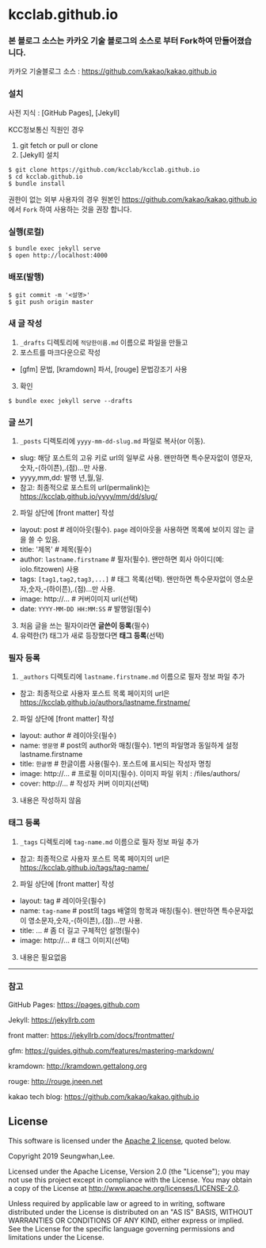 kcclab.github.io
==============

### 본 블로그 소스는 카카오 기술 블로그의 소스로 부터 Fork하여 만들어졌습니다.
카카오 기술블로그 소스 : <https://github.com/kakao/kakao.github.io>

### 설치
사전 지식 : [GitHub Pages], [Jekyll]

KCC정보통신 직원인 경우
1. git fetch or pull or clone
2. [Jekyll] 설치

```console
$ git clone https://github.com/kcclab/kcclab.github.io
$ cd kcclab.github.io
$ bundle install
```

권한이 없는 외부 사용자의 경우 원본인 <https://github.com/kakao/kakao.github.io> 에서 `Fork` 하여 사용하는 것을 권장 합니다.

### 실행(로컬)

```
$ bundle exec jekyll serve
$ open http://localhost:4000
```

### 배포(발행)
```
$ git commit -m '<설명>'
$ git push origin master
````

### 새 글 작성

1. `_drafts` 디렉토리에 `적당한이름.md` 이름으로 파일을 만들고
2. 포스트를 마크다운으로 작성
  - [gfm] 문법, [kramdown] 파서, [rouge] 문법강조기 사용
3. 확인 
```
$ bundle exec jekyll serve --drafts
```

### 글 쓰기

1. `_posts` 디렉토리에 `yyyy-mm-dd-slug.md` 파일로 복사(or 이동).
 - slug: 해당 포스트의 고유 키로 url의 일부로 사용. 왠만하면 특수문자없이 영문자,숫자,-(하이픈),.(점)...만 사용.
 - yyyy,mm,dd: 발행 년,월,일.
 - 참고: 최종적으로 포스트의 url(permalink)는 https://kcclab.github.io/yyyy/mm/dd/slug/
2. 파일 상단에 [front matter] 작성
 - layout: post # 레이아웃(필수). `page` 레이아웃을 사용하면 목록에 보이지 않는 글을 쓸 수 있음.
 - title: '제목' # 제목(필수)
 - author: `lastname.firstname` # 필자(필수). 왠만하면 회사 아이디(예: iolo.fitzowen) 사용
 - tags: `[tag1,tag2,tag3,...]` # 태그 목록(선택). 왠만하면 특수문자없이 영소문자,숫자,-(하이픈),.(점)...만 사용.
 - image: http://... # 커버이미지 url(선택)
 - date: `YYYY-MM-DD HH:MM:SS` # 발행일(필수)
3. 처음 글을 쓰는 필자이라면 **글쓴이 등록**(필수)
4. 유력한(?) 태그가 새로 등장했다면 **태그 등록**(선택)

### 필자 등록

1. `_authors` 디렉토리에 `lastname.firstname.md` 이름으로 필자 정보 파일 추가
 - 참고: 최종적으로 사용자 포스트 목록 페이지의 url은 https://kcclab.github.io/authors/lastname.firstname/
2. 파일 상단에 [front matter] 작성
 - layout: author # 레이아웃(필수)
 - name: `영문명` # post의 author와 매칭(필수). 1번의 파일명과 동일하게 설정 lastname.firstname
 - title: `한글명` # 한글이름 사용(필수). 포스트에 표시되는 작성자 명칭
 - image: http://... # 프로필 이미지(필수). 이미지 파일 위치 : /files/authors/
 - cover: http://... # 작성자 커버 이미지(선택)
3. 내용은 작성하지 않음

### 태그 등록

1. `_tags` 디렉토리에 `tag-name.md` 이름으로 필자 정보 파일 추가
 - 참고: 최종적으로 사용자 포스트 목록 페이지의 url은 https://kcclab.github.io/tags/tag-name/
2. 파일 상단에 [front matter] 작성
 - layout: tag # 레이아웃(필수)
 - name: `tag-name` # post의 tags 배열의 항목과 매칭(필수). 왠만하면 특수문자없이 영소문자,숫자,-(하이픈),.(점)...만 사용.
 - title: ... # 좀 더 길고 구체적인 설명(필수)
 - image: http://... # 태그 이미지(선택)
3. 내용은 필요없음

---

### 참고

GitHub Pages: <https://pages.github.com>

Jekyll: <https://jekyllrb.com>

front matter: <https://jekyllrb.com/docs/frontmatter/>

gfm: <https://guides.github.com/features/mastering-markdown/>

kramdown: <http://kramdown.gettalong.org>

rouge: <http://rouge.jneen.net>

kakao tech blog: <https://github.com/kakao/kakao.github.io>


## License

This software is licensed under the [Apache 2 license](LICENSE.txt), quoted below.

Copyright 2019 Seungwhan,Lee.

Licensed under the Apache License, Version 2.0 (the "License"); you may not use this project except in compliance with the License. You may obtain a copy of the License at http://www.apache.org/licenses/LICENSE-2.0.

Unless required by applicable law or agreed to in writing, software distributed under the License is distributed on an "AS IS" BASIS, WITHOUT WARRANTIES OR CONDITIONS OF ANY KIND, either express or implied. See the License for the specific language governing permissions and limitations under the License.

